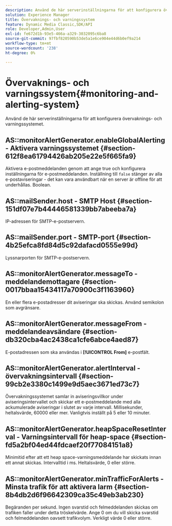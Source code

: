 ```yaml
---
description: Använd de här serverinställningarna för att konfigurera övervaknings- och varningssystemet.
solution: Experience Manager
title: Övervaknings- och varningssystem
feature: Dynamic Media Classic,SDK/API
role: Developer,Admin,User
exl-id: fe672d1b-93e5-466a-a329-3032095c6ba8
source-git-commit: 97fbf820590b53de5a1e6ce904e44d6b0ef9a214
workflow-type: tm+mt
source-wordcount: '238'
ht-degree: 0%

---
```


# Övervaknings- och varningssystem{#monitoring-and-alerting-system}

Använd de här serverinställningarna för att konfigurera övervaknings- och varningssystemet.

## AS::monitorAlertGenerator.enableGlobalAlerting - Aktivera varningssystemet {#section-612f8ea61794426ab205e22e5f665fa9}

Aktivera e-postmeddelanden genom att ange true och konfigurera inställningarna för e-postmeddelanden. Inställning till `false` stänger av alla e-postaviseringar - det kan vara användbart när en server är offline för att underhållas. Boolean.

## AS::mailSender.host - SMTP Host {#section-151df07e7b44446581339bb7abeeba7a}

IP-adressen för SMTP-e-postservern.

## AS::mailSender.port - SMTP-port {#section-4b25efca8fd84d5c92dafacd0555e99d}

Lyssnarporten för SMTP-e-postservern.

## AS::monitorAlertGenerator.messageTo - meddelandemottagare {#section-0017bbaa15434117a70900c3f1163960}

En eller flera e-postadresser dit aviseringar ska skickas. Använd semikolon som avgränsare.

## AS::monitorAlertGenerator.messageFrom - meddelandeavsändare {#section-db320cba4ac2438ca1cfe6abce4aed87}

E-postadressen som ska användas i **[!UICONTROL From]** e-postfält.

## AS::monitorAlertGenerator.alertInterval - övervakningsintervall {#section-99cb2e3380c1499e9d5aec3671ed73c7}

Övervakningssystemet samlar in aviseringsvillkor under aviseringsintervallet och skickar ett e-postmeddelande med alla ackumulerade aviseringar i slutet av varje intervall. Millisekunder, heltalsvärde, 60000 eller mer. Vanligtvis inställt på 5 eller 10 minuter.

## AS::monitorAlertGenerator.heapSpaceResetInterval - Varningsintervall för heap-space {#section-fd5a2bf04ed44fdcaef20f77084151a8}

Minimitid efter att ett heap space-varningsmeddelande har skickats innan ett annat skickas. Intervalltid i ms. Heltalsvärde, 0 eller större.

## AS::monitorAlertGenerator.minTrafficForAlerts - Minsta trafik för att aktivera larm {#section-8b4db2d6f96642309ca35c49eb3ab230}

Begäranden per sekund. Ingen svarstid och felmeddelanden skickas om trafiken faller under detta tröskelvärde. Ange 0 om du vill skicka svarstid och felmeddelanden oavsett trafikvolym. Verkligt värde 0 eller större.
